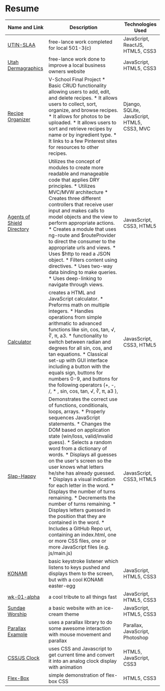 # Resume

|Name and Link|Description|Technologies Used|
|---|---|---|
|[UTIN-SLAA](https://help.github.com/articles/page-build-failed-tag-not-properly-terminated/)| free-lance work completed for local 501-3(c) |JavaScript, ReactJS, HTML5, CSS3|
|[Utah Dermagraphics](https://trrapp12.github.io/utahdermagraphics/)| free-lance work done to improve a local business owners website| JavaScript, HTML5, CSS3|
|[Recipe Organizer](http://trrapp12.github.io/recipe_organizer/)| V-School Final Project * Basic CRUD functionality allowing users to add, edit, and delete recipes. * It allows users to collect, sort, organize, and browse recipes. * It allows for photos to be uploaded. * It allows users to sort and retrieve recipes by name or by ingredient type. * It links to a few Pinterest sites for resources to other recipes.| Django, SQLite, JavaScript, HTML5, CSS3, MVC|
|[Agents of Shield Directory](http://trrapp12.github.io/avengers_agents_of_shield_directory/)| Utilizes the concept of modules to create more readable and manageable code that applies DRY principles. * Utilizes MVC/MVW architecture * Creates three different controllers that receive user input and makes calls to model objects and the view to perform appropriate actions. * Creates a module that uses ng-route and $routeProvider to direct the consumer to the appropriate urls and views. * Uses $http to read a JSON object. * Filters content using directives. * Uses two-way data binding to make queries. * Uses deep-linking to navigate through views. | JavasScript, CSS3, HTML5|
|[Calculator](https://trrapp12.github.io/refactored-calculator/)|  creates a HTML and JavaScript calculator. * Preforms math on multiple integers. * Handles operations from simple arithmatic to advanced functions like sin, cos, tan, √, ∛, π, a3. * functionality to switch between radian and degrees for all sin, cos, and tan equations. *  Classical set-up with GUI interface including a button with the equals sign, buttons for numbers 0-9, and buttons for the following operators (+, -, /, * , sin, cos, tan, √, ∛, π, a3 ),  | JavasScript, CSS3, HTML5|
|[Slap-Happy](https://trrapp12.github.io/Slap-Happy/)| Demonstrates the correct use of functions, conditionals, loops, arrays.  * Properly sequences JavaScript statements. * Changes the DOM based on application state (win/loss, valid/invalid guess). * Selects a random word from a dictionary of words. * Displays all guesses on the user's screen so the user knows what letters he/she has already guessed. * Displays a visual indication for each letter in the word. * Displays the number of turns remaining. * Decrements the number of turns remaining. * Displays letters guessed in the position that they are contained in the word. * Includes a GitHub Repo url, containing an index.html, one or more CSS files, one or more JavaScript files (e.g. js/main.js) | JavasScript, CSS3, HTML5|
|[KONAMI](https://trrapp12-ironyard.github.io/konami/)| basic keystroke listener which listens to keys pushed and displays them to the screen, but with a cool KONAMI easter-egg| JavaScript, HTML5, CSS3|
|[wk-01-alpha](https://help.github.com/articles/page-build-failed-tag-not-properly-terminated/)| a cool tribute to all things fast| JavaScript, HTML5, CSS3|
|[Sundae Worship](https://trrapp12.github.io/Sundae-Worship/)| a basic website with an ice-cream theme|JavaScript, HTML5, CSS3|
|[Parallax Example](http://trrapp12.github.io/parallax-example/)| uses a parallax library to do some awesome interaction with mouse movement and parallax| Parallax, JavaScript, Photoshop|
|[CSS/JS Clock](https://trrapp12-ironyard.github.io/CSS_JS_clock/)| uses CSS and Javascript to get current time and convert it into an analog clock display with animation | HTML5, JavaScript, CSS3|
|[Flex-Box](https://trrapp12-ironyard.github.io/flex-box/)| simple demonstration of flex-box CSS | HTML5, CSS3|






